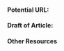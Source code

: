 #### Potential URL:
<!-- Please add the URL path that you think would make sense, based on the guide-articles/articles/ directory structure. For example, /HTML/Elements/Images or /Linux/Distributions/Ubuntu/How-to-Install-Ubuntu-16.04-on-Digital-Ocean -->


#### Draft of Article:
<!-- Please add your working draft below in GitHub-flavored Markdown -->


#### Other Resources
<!-- Please include any other guide articles, freeCodeCamp YouTube videos, Forum posts, or other resources that your articles references -->
